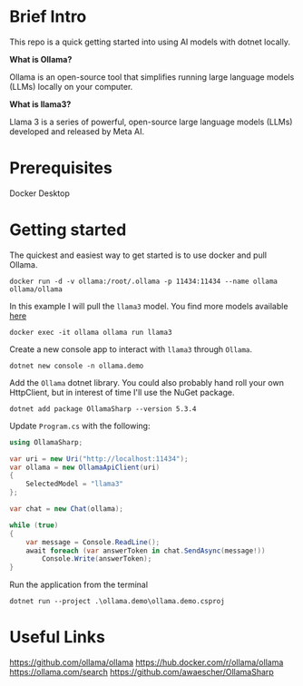 
# Brief Intro

This repo is a quick getting started into using AI models with dotnet locally.

**What is Ollama?**

Ollama is an open-source tool that simplifies running large language models (LLMs) locally on your computer.


**What is llama3?**

Llama 3 is a series of powerful, open-source large language models (LLMs) developed and released by Meta AI.

# Prerequisites

Docker Desktop

# Getting started

The quickest and easiest way to get started is to use docker and pull Ollama.

`docker run -d -v ollama:/root/.ollama -p 11434:11434 --name ollama ollama/ollama`

In this example I will pull the `llama3` model. You find more models available [here](https://ollama.com/library)


`docker exec -it ollama ollama run llama3`

Create a new console app to interact with `llama3` through `Ollama`.

`dotnet new console -n ollama.demo`

Add the `Ollama` dotnet library. You could also probably hand roll your own HttpClient, but in interest of time I'll use the NuGet package.  

`dotnet add package OllamaSharp --version 5.3.4`

Update `Program.cs` with the following:

```csharp
using OllamaSharp;

var uri = new Uri("http://localhost:11434");
var ollama = new OllamaApiClient(uri)
{
    SelectedModel = "llama3"
};

var chat = new Chat(ollama);

while (true)
{
    var message = Console.ReadLine();
    await foreach (var answerToken in chat.SendAsync(message!))
        Console.Write(answerToken);
}
```

Run the application from the terminal 

`dotnet run --project .\ollama.demo\ollama.demo.csproj`



# Useful Links

https://github.com/ollama/ollama
https://hub.docker.com/r/ollama/ollama
https://ollama.com/search
https://github.com/awaescher/OllamaSharp